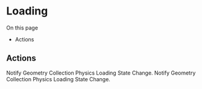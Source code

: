 # Loading

On this page 

  * Actions





## Actions

Notify Geometry Collection Physics Loading State Change. Notify Geometry Collection Physics Loading State Change.

